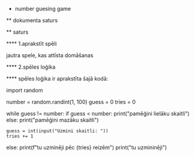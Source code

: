 
* number guesing game

** dokumenta saturs
  
** saturs

**** 1.aprakstīt spēli

jautra spele, kas attīsta domāšanas

**** 2.spēles loģika

**** spēles loģika ir aprakstīta šajā kodā:

import random

number = random.randint(1, 100)
guess = 0
tries = 0

while guess != number:
    if guess < number:
        print("pamēģini lielāku skaitli")
    else:
        print("pamēģini mazāku skaitli")
        
    guess = int(input("Uzmini skaitli: "))
    tries += 1
else:
    print(f"tu uzminēji pēc {tries} reizēm")
    print("tu uzmininēji")
